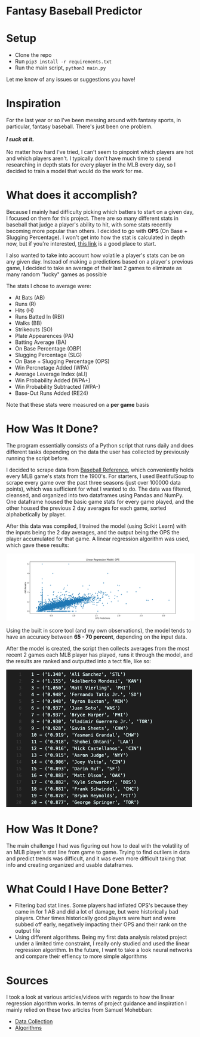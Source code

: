 # Fantasy Baseball Predictor

# Setup

- Clone the repo
- Run `pip3 install -r requirements.txt`
- Run the main script, `python3 main.py`

Let me know of any issues or suggestions you have!

# Inspiration

For the last year or so I've been messing around with fantasy sports, in particular, fantasy baseball. There's just been one problem. <br><br>
**_I suck at it._**
<br><br>
No matter how hard I've tried, I can't seem to pinpoint which players are hot and which players aren't. I typically don't have much time to spend researching in depth stats for every player in the MLB every day, so I decided to train a model that would do the work for me.

# What does it accomplish?

Because I mainly had difficulty picking which batters to start on a given day, I focused on them for this project. There are so many different stats in baseball that judge a player's ability to hit, with some stats recently becoming more popular than others. I decided to go with **OPS** (On Base + Slugging Percentage). I won't get into how the stat is calculated in depth now, but if you're interested, [this link](https://towardsdatascience.com/stats-for-baseball-fans-the-single-metric-for-offense-is-ops-fc568af5e87b) is a good place to start.

I also wanted to take into account how volatile a player's stats can be on any given day. Instead of making a predictions based on a player's previous game, I decided to take an average of their last 2 games to eliminate as many random "lucky" games as possible

The stats I chose to average were:

- At Bats (AB)
- Runs (R)
- Hits (H)
- Runs Batted In (RBI)
- Walks (BB)
- Strikeouts (SO)
- Plate Appearences (PA)
- Batting Average (BA)
- On Base Percentage (OBP)
- Slugging Percentage (SLG)
- On Base + Slugging Percentage (OPS)
- Win Percnetage Added (WPA)
- Average Leverage Index (aLI)
- Win Probability Added (WPA+)
- Win Probability Subtracted (WPA-)
- Base-Out Runs Added (RE24)

Note that these stats were measured on a **per game** basis

# How Was It Done?

The program essentially consists of a Python script that runs daily and does different tasks depending on the data the user has collected by previously running the script before.

I decided to scrape data from [Baseball Reference](https://www.baseball-reference.com), which conveniently holds every MLB game's stats from the 1900's. For starters, I used BeatifulSoup to scrape every game over the past three seasons (just over 100000 data points), which was sufficient for what I wanted to do. The data was filtered, cleansed, and organized into two dataframes using Pandas and NumPy. One dataframe housed the basic game stats for every game played, and the other housed the previous 2 day averages for each game, sorted alphabetically by player.

After this data was compiled, I trained the model (using Scikit Learn) with the inputs being the 2 day averages, and the output being the OPS the player accumulated for that game. A linear regression algorithm was used, which gave these results:

![linear regression graph for OPS predicitons vs. results](assets/plot.png)

Using the built in score tool (and my own observations), the model tends to have an accuracy between **65 - 70 percent**, depending on the input data.

After the model is created, the script then collects averages from the most recent 2 games each MLB player has played, runs it through the model, and the results are ranked and outputted into a tect file, like so:

![text file with OPS rankings](assets/sample_output.png)

# How Was It Done?

The main challenge I had was figuring out how to deal with the volatility of an MLB player's stat line from game to game. Trying to find outliers in data and predict trends was difficult, and it was even more difficult taking that info and creating organized and usable dataframes.

# What Could I Have Done Better?

- Filtering bad stat lines. Some players had inflated OPS's because they came in for 1 AB and did a lot of damage, but were historically bad players. Other times historically good players were hurt and were subbed off early, negatively impacting their OPS and their rank on the output file
- Using different algorithms. Being my first data analysis related project under a limited time constraint, I really only studied and used the linear regression algorithm. In the future, I want to take a look neural networks and compare their effiency to more simple algorithms

# Sources

I took a look at various articles/videos with regards to how the linear regression algorithm works. In terms of project guidance and inspiration I mainly relied on these two articles from Samuel Mohebban:

- [Data Collection](https://medium.com/@HeeebsInc/using-machine-learning-to-predict-daily-fantasy-basketball-scores-part-i-811de3c54a98)
- [Algorithms](https://medium.com/the-sports-scientist/using-ai-to-hack-your-fantasy-lineup-2fe022886769)
